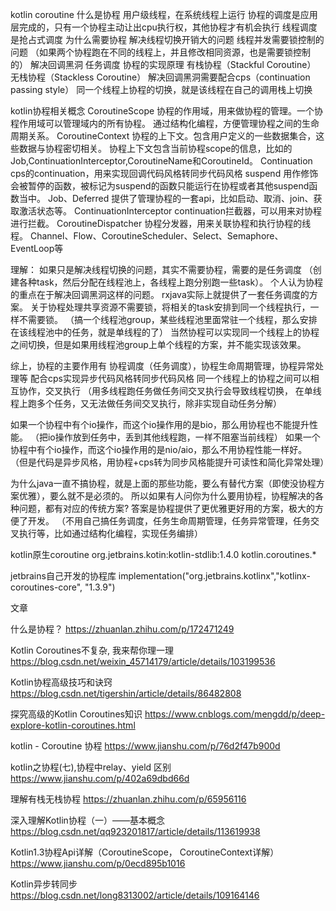 kotlin coroutine
什么是协程
    用户级线程，在系统线程上运行
    协程的调度是应用层完成的，只有一个协程主动让出cpu执行权，其他协程才有机会执行
    线程调度是抢占式调度
为什么需要协程
    解决线程切换开销大的问题
    线程并发需要锁控制的问题
    （如果两个协程跑在不同的线程上，并且修改相同资源，也是需要锁控制的）
    解决回调黑洞
    任务调度
协程的实现原理
    有栈协程（Stackful Coroutine）
    无栈协程（Stackless Coroutine）
    解决回调黑洞需要配合cps（continuation passing style）
    同一个线程上协程的切换，就是该线程在自己的调用栈上切换

kotlin协程相关概念
CoroutineScope
    协程的作用域，用来做协程的管理。一个协程作用域可以管理域内的所有协程。
    通过结构化编程，方便管理协程之间的生命周期关系。
CoroutineContext
    协程的上下文。包含用户定义的一些数据集合，这些数据与协程密切相关。
    协程上下文包含当前协程scope的信息，比如的Job,ContinuationInterceptor,CoroutineName和CoroutineId。
Continuation
    cps的continuation，用来实现回调代码风格转同步代码风格
suspend
    用作修饰会被暂停的函数，被标记为suspend的函数只能运行在协程或者其他suspend函数当中。
Job、Deferred
    提供了管理协程的一套api，比如启动、取消、join、获取激活状态等。
ContinuationInterceptor
    continuation拦截器，可以用来对协程进行拦截。
CoroutineDispatcher
    协程分发器，用来关联协程和执行协程的线程。
Channel、Flow、CoroutineScheduler、Select、Semaphore、EventLoop等
    
理解：
如果只是解决线程切换的问题，其实不需要协程，需要的是任务调度
（创建各种task，然后分配在线程池上，各线程上跑分别跑一些task）。
个人认为协程的重点在于解决回调黑洞这样的问题。
rxjava实际上就提供了一套任务调度的方案。
关于协程处理共享资源不需要锁，将相关的task安排到同一个线程执行，一样不需要锁。
（搞一个线程池group，某些线程池里面常驻一个线程，那么安排在该线程池中的任务，就是单线程的了）
当然协程可以实现同一个线程上的协程之间切换，但是如果用线程池group上单个线程的方案，并不能实现该效果。

综上，协程的主要作用有
协程调度（任务调度），协程生命周期管理，协程异常处理等
配合cps实现异步代码风格转同步代码风格
同一个线程上的协程之间可以相互协作，交叉执行
（用多线程跑任务做任务间交叉执行会导致线程切换，
在单线程上跑多个任务，又无法做任务间交叉执行，除非实现自动任务分解）

如果一个协程中有个io操作，而这个io操作用的是bio，那么用协程也不能提升性能。
（把io操作放到任务中，丢到其他线程跑，一样不阻塞当前线程）
如果一个协程中有个io操作，而这个io操作用的是nio/aio，那么不用协程性能一样好。
（但是代码是异步风格，用协程+cps转为同步风格能提升可读性和简化异常处理）

为什么java一直不搞协程，就是上面的那些功能，要么有替代方案（即使没协程方案优雅），要么就不是必须的。
所以如果有人问你为什么要用协程，协程解决的各种问题，都有对应的传统方案?
答案是协程提供了更优雅更好用的方案，极大的方便了开发。
（不用自己搞任务调度，任务生命周期管理，任务异常管理，任务交叉执行等，比如通过结构化编程，实现任务编排）

kotlin原生coroutine
org.jetbrains.kotin:kotlin-stdlib:1.4.0
kotlin.coroutines.*

jetbrains自己开发的协程库
implementation("org.jetbrains.kotlinx","kotlinx-coroutines-core", "1.3.9")


文章

什么是协程？
https://zhuanlan.zhihu.com/p/172471249

Kotlin Coroutines不复杂, 我来帮你理一理
https://blog.csdn.net/weixin_45714179/article/details/103199536

Kotlin协程高级技巧和诀窍
https://blog.csdn.net/tigershin/article/details/86482808

探究高级的Kotlin Coroutines知识
https://www.cnblogs.com/mengdd/p/deep-explore-kotlin-coroutines.html

kotlin - Coroutine 协程
https://www.jianshu.com/p/76d2f47b900d

kotlin之协程(七),协程中relay、yield 区别
https://www.jianshu.com/p/402a69dbd66d

理解有栈无栈协程
https://zhuanlan.zhihu.com/p/65956116

深入理解Kotlin协程（一）——基本概念
https://blog.csdn.net/qq923201817/article/details/113619938

Kotlin1.3协程Api详解（CoroutineScope， CoroutineContext详解）
https://www.jianshu.com/p/0ecd895b1016

Kotlin异步转同步
https://blog.csdn.net/long8313002/article/details/109164146
